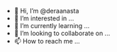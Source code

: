 - 👋 Hi, I’m @deraanasta
- 👀 I’m interested in ...
- 🌱 I’m currently learning ...
- 💞️ I’m looking to collaborate on ...
- 📫 How to reach me ...

<!---
deraanasta/deraanasta is a ✨ special ✨ repository because its `README.md` (this file) appears on your GitHub profile.
You can click the Preview link to take a look at your changes.
--->
